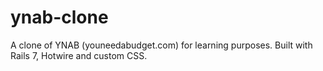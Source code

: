 # ynab-clone
A clone of YNAB (youneedabudget.com) for learning purposes. Built with Rails 7, Hotwire and custom CSS.

